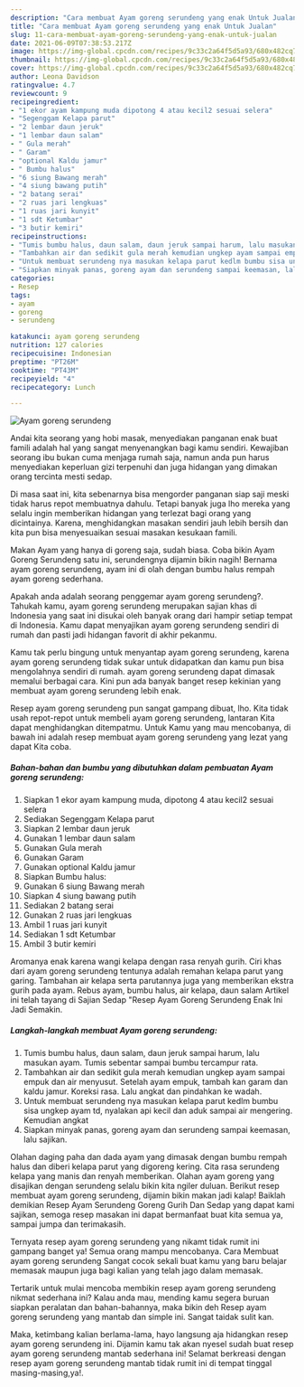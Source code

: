 ```yaml
---
description: "Cara membuat Ayam goreng serundeng yang enak Untuk Jualan"
title: "Cara membuat Ayam goreng serundeng yang enak Untuk Jualan"
slug: 11-cara-membuat-ayam-goreng-serundeng-yang-enak-untuk-jualan
date: 2021-06-09T07:38:53.217Z
image: https://img-global.cpcdn.com/recipes/9c33c2a64f5d5a93/680x482cq70/ayam-goreng-serundeng-foto-resep-utama.jpg
thumbnail: https://img-global.cpcdn.com/recipes/9c33c2a64f5d5a93/680x482cq70/ayam-goreng-serundeng-foto-resep-utama.jpg
cover: https://img-global.cpcdn.com/recipes/9c33c2a64f5d5a93/680x482cq70/ayam-goreng-serundeng-foto-resep-utama.jpg
author: Leona Davidson
ratingvalue: 4.7
reviewcount: 9
recipeingredient:
- "1 ekor ayam kampung muda dipotong 4 atau kecil2 sesuai selera"
- "Segenggam Kelapa parut"
- "2 lembar daun jeruk"
- "1 lembar daun salam"
- " Gula merah"
- " Garam"
- "optional Kaldu jamur"
- " Bumbu halus"
- "6 siung Bawang merah"
- "4 siung bawang putih"
- "2 batang serai"
- "2 ruas jari lengkuas"
- "1 ruas jari kunyit"
- "1 sdt Ketumbar"
- "3 butir kemiri"
recipeinstructions:
- "Tumis bumbu halus, daun salam, daun jeruk sampai harum, lalu masukan ayam. Tumis sebentar sampai bumbu tercampur rata."
- "Tambahkan air dan sedikit gula merah kemudian ungkep ayam sampai empuk dan air menyusut. Setelah ayam empuk, tambah kan garam dan kaldu jamur. Koreksi rasa. Lalu angkat dan pindahkan ke wadah."
- "Untuk membuat serundeng nya masukan kelapa parut kedlm bumbu sisa ungkep ayam td, nyalakan api kecil dan aduk sampai air mengering. Kemudian angkat"
- "Siapkan minyak panas, goreng ayam dan serundeng sampai keemasan, lalu sajikan."
categories:
- Resep
tags:
- ayam
- goreng
- serundeng

katakunci: ayam goreng serundeng 
nutrition: 127 calories
recipecuisine: Indonesian
preptime: "PT26M"
cooktime: "PT43M"
recipeyield: "4"
recipecategory: Lunch

---
```



![Ayam goreng serundeng](https://img-global.cpcdn.com/recipes/9c33c2a64f5d5a93/680x482cq70/ayam-goreng-serundeng-foto-resep-utama.jpg)

Andai kita seorang yang hobi masak, menyediakan panganan enak buat famili adalah hal yang sangat menyenangkan bagi kamu sendiri. Kewajiban seorang ibu bukan cuma menjaga rumah saja, namun anda pun harus menyediakan keperluan gizi terpenuhi dan juga hidangan yang dimakan orang tercinta mesti sedap.

Di masa  saat ini, kita sebenarnya bisa mengorder panganan siap saji meski tidak harus repot membuatnya dahulu. Tetapi banyak juga lho mereka yang selalu ingin memberikan hidangan yang terlezat bagi orang yang dicintainya. Karena, menghidangkan masakan sendiri jauh lebih bersih dan kita pun bisa menyesuaikan sesuai masakan kesukaan famili. 

Makan Ayam yang hanya di goreng saja, sudah biasa. Coba bikin Ayam Goreng Serundeng satu ini, serundengnya dijamin bikin nagih! Bernama ayam goreng serundeng, ayam ini di olah dengan bumbu halus rempah ayam goreng sederhana.

Apakah anda adalah seorang penggemar ayam goreng serundeng?. Tahukah kamu, ayam goreng serundeng merupakan sajian khas di Indonesia yang saat ini disukai oleh banyak orang dari hampir setiap tempat di Indonesia. Kamu dapat menyajikan ayam goreng serundeng sendiri di rumah dan pasti jadi hidangan favorit di akhir pekanmu.

Kamu tak perlu bingung untuk menyantap ayam goreng serundeng, karena ayam goreng serundeng tidak sukar untuk didapatkan dan kamu pun bisa mengolahnya sendiri di rumah. ayam goreng serundeng dapat dimasak memalui berbagai cara. Kini pun ada banyak banget resep kekinian yang membuat ayam goreng serundeng lebih enak.

Resep ayam goreng serundeng pun sangat gampang dibuat, lho. Kita tidak usah repot-repot untuk membeli ayam goreng serundeng, lantaran Kita dapat menghidangkan ditempatmu. Untuk Kamu yang mau mencobanya, di bawah ini adalah resep membuat ayam goreng serundeng yang lezat yang dapat Kita coba.

<!--inarticleads1-->

##### Bahan-bahan dan bumbu yang dibutuhkan dalam pembuatan Ayam goreng serundeng:

1. Siapkan 1 ekor ayam kampung muda, dipotong 4 atau kecil2 sesuai selera
1. Sediakan Segenggam Kelapa parut
1. Siapkan 2 lembar daun jeruk
1. Gunakan 1 lembar daun salam
1. Gunakan  Gula merah
1. Gunakan  Garam
1. Gunakan optional Kaldu jamur
1. Siapkan  Bumbu halus:
1. Gunakan 6 siung Bawang merah
1. Siapkan 4 siung bawang putih
1. Sediakan 2 batang serai
1. Gunakan 2 ruas jari lengkuas
1. Ambil 1 ruas jari kunyit
1. Sediakan 1 sdt Ketumbar
1. Ambil 3 butir kemiri


Aromanya enak karena wangi kelapa dengan rasa renyah gurih. Ciri khas dari ayam goreng serundeng tentunya adalah remahan kelapa parut yang garing. Tambahan air kelapa serta parutannya juga yang memberikan ekstra gurih pada ayam. Rebus ayam, bumbu halus, air kelapa, daun salam Artikel ini telah tayang di Sajian Sedap &#34;Resep Ayam Goreng Serundeng Enak Ini Jadi Semakin. 

<!--inarticleads2-->

##### Langkah-langkah membuat Ayam goreng serundeng:

1. Tumis bumbu halus, daun salam, daun jeruk sampai harum, lalu masukan ayam. Tumis sebentar sampai bumbu tercampur rata.
1. Tambahkan air dan sedikit gula merah kemudian ungkep ayam sampai empuk dan air menyusut. Setelah ayam empuk, tambah kan garam dan kaldu jamur. Koreksi rasa. Lalu angkat dan pindahkan ke wadah.
1. Untuk membuat serundeng nya masukan kelapa parut kedlm bumbu sisa ungkep ayam td, nyalakan api kecil dan aduk sampai air mengering. Kemudian angkat
1. Siapkan minyak panas, goreng ayam dan serundeng sampai keemasan, lalu sajikan.


Olahan daging paha dan dada ayam yang dimasak dengan bumbu rempah halus dan diberi kelapa parut yang digoreng kering. Cita rasa serundeng kelapa yang manis dan renyah memberikan. Olahan ayam goreng yang disajikan dengan serundeng selalu bikin kita ngiler duluan. Berikut resep membuat ayam goreng serundeng, dijamin bikin makan jadi kalap! Baiklah demikian Resep Ayam Serundeng Goreng Gurih Dan Sedap yang dapat kami sajikan, semoga resep masakan ini dapat bermanfaat buat kita semua ya, sampai jumpa dan terimakasih. 

Ternyata resep ayam goreng serundeng yang nikamt tidak rumit ini gampang banget ya! Semua orang mampu mencobanya. Cara Membuat ayam goreng serundeng Sangat cocok sekali buat kamu yang baru belajar memasak maupun juga bagi kalian yang telah jago dalam memasak.

Tertarik untuk mulai mencoba membikin resep ayam goreng serundeng nikmat sederhana ini? Kalau anda mau, mending kamu segera buruan siapkan peralatan dan bahan-bahannya, maka bikin deh Resep ayam goreng serundeng yang mantab dan simple ini. Sangat taidak sulit kan. 

Maka, ketimbang kalian berlama-lama, hayo langsung aja hidangkan resep ayam goreng serundeng ini. Dijamin kamu tak akan nyesel sudah buat resep ayam goreng serundeng mantab sederhana ini! Selamat berkreasi dengan resep ayam goreng serundeng mantab tidak rumit ini di tempat tinggal masing-masing,ya!.

